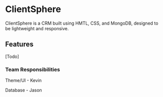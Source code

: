# ClientSphere

ClientSphere is a CRM built using HMTL, CSS, and MongoDB, designed to be lightweight and responsive.

## Features

[Todo]

### Team Responsibilities

Theme/UI - Kevin

Database - Jason
